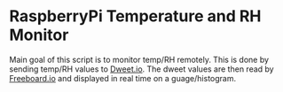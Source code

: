 # RaspberryPi Temperature and RH Monitor

Main goal of this script is to monitor temp/RH remotely. This is done by sending temp/RH values to [Dweet.io](http://dweet.io). The dweet values are then read by [Freeboard.io](http://freeboard.io) and displayed in real time on a guage/histogram. 
